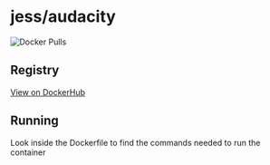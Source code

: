# jess/audacity

![Docker Pulls](https://img.shields.io/docker/pulls/jess/audacity)



## Registry

[View on DockerHub](https://hub.docker.com/r/jess/audacity)

## Running

Look inside the Dockerfile to find the commands needed to run the container
